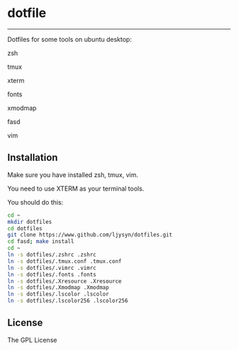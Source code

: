 # dotfile

***

Dotfiles for some tools on ubuntu desktop:

zsh

tmux

xterm

fonts

xmodmap

fasd

vim

## Installation

Make sure you have installed zsh, tmux, vim.

You need to use XTERM as your terminal tools.

You should do this:

```sh
cd ~
mkdir dotfiles
cd dotfiles
git clone https://www.github.com/ljysyn/dotfiles.git
cd fasd; make install
cd ~
ln -s dotfiles/.zshrc .zshrc
ln -s dotfiles/.tmux.conf .tmux.conf
ln -s dotfiles/.vimrc .vimrc
ln -s dotfiles/.fonts .fonts
ln -s dotfiles/.Xresource .Xresource
ln -s dotfiles/.Xmodmap .Xmodmap
ln -s dotfiles/.lscolor .lscolor
ln -s dotfiles/.lscolor256 .lscolor256
```
## License

The GPL License
